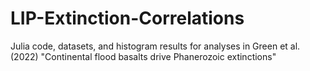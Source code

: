 # LIP-Extinction-Correlations
Julia code, datasets, and histogram results for analyses in Green et al. (2022) "Continental flood basalts drive Phanerozoic extinctions"

